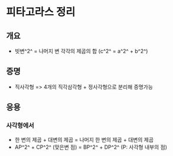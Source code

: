 # 피타고라스 정리

## 개요

* 빗변^2^ = 나머지 변 각각의 제곱의 합 (c^2^ = a^2^ + b^2^)



## 증명

* 직사각형 => 4개의 직각삼각형 + 정사각형으로 분리해 증명가능



## 응용

### 사각형에서

* 한 변의 제곱 + 대변의 제곱 = 나머지 한 변의 제곱 + 대변의 제곱
* AP^2^ + CP^2^ (맞은변 점) = BP^2^ + DP^2^ (P: 사각형 내부의 점)

 